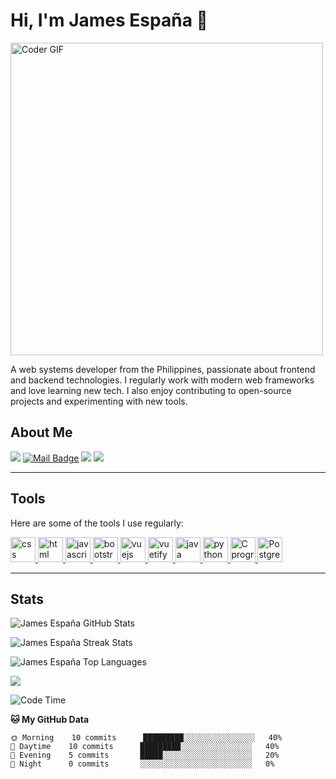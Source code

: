 # Hi, I'm James España 👋

<img src="https://media.giphy.com/media/SWoSkN6DxTszqIKEqv/giphy.gif" alt="Coder GIF" width="500">

A web systems developer from the Philippines, passionate about frontend and backend technologies. I regularly work with modern web frameworks and love learning new tech. I also enjoy contributing to open-source projects and experimenting with new tools.

## About Me

[![](https://visitor-badge.laobi.icu/badge?page_id=cxyfreedom.cxyfreedom)](https://visitor-badge.laobi.icu/badge?page_id=cxyfreedom.cxyfreedom)
[![Mail Badge](https://img.shields.io/badge/-gmail-c14438?style=flat&logo=Gmail&logoColor=white&link=mailto:jamesespana308@gmail.com)](mailto:jamesespana308@gmail.com)
[![](https://img.shields.io/github/stars/cxyfreedom?color=fefb7b&logo=Undertale)](https://github-readme-stats.vercel.app/api?username=jmsespana&hide_title=false&hide_border=true&show_icons=true&include_all_commits=true&line_height=20&bg_color=0,EC6C6C,FFD479,FFFC79,73FA79&theme=graywhite&locale=en)
[![](https://img.shields.io/github/followers/cxyfreedom?color=27da6b&logo=Handshake)](https://github.com/jamesespana?tab=followers)

---

## Tools

Here are some of the tools I use regularly:

<a href="https://www.w3.org/Style/CSS/Overview.en.html" target="_blank"> 
<img src="https://cdn.jsdelivr.net/gh/devicons/devicon/icons/css3/css3-original-wordmark.svg" alt="css" width="40" height="40"/> 
</a> 
<a href="https://developer.mozilla.org/en-US/docs/Web/HTML" target="_blank"> 
<img src="https://cdn.jsdelivr.net/gh/devicons/devicon/icons/html5/html5-original-wordmark.svg" alt="html" width="40" height="40"/> 
</a> 
<a href="https://developer.mozilla.org/en-US/docs/Web/JavaScript" target="_blank"> 
<img src="https://cdn.jsdelivr.net/gh/devicons/devicon/icons/javascript/javascript-original.svg" alt="javascript" width="40" height="40"/> 
</a> 
<a href="https://getbootstrap.com/" target="_blank"> 
<img src="https://cdn.jsdelivr.net/gh/devicons/devicon/icons/bootstrap/bootstrap-plain.svg" alt="bootstrap" width="40" height="40"/> 
</a> 
<a href="https://vuejs.org/" target="_blank"> 
<img src="https://cdn.jsdelivr.net/gh/devicons/devicon/icons/vuejs/vuejs-original.svg" alt="vuejs" width="40" height="40"/> 
</a> 
<a href="https://vuetifyjs.com/en/" target="_blank"> 
<img src="https://cdn.jsdelivr.net/gh/devicons/devicon/icons/vuetify/vuetify-original.svg" alt="vuetify" width="40" height="40"/> 
</a> 
<a href="https://www.java.com/" target="_blank"> 
<img src="https://cdn.jsdelivr.net/gh/devicons/devicon/icons/java/java-original-wordmark.svg" alt="java" width="40" height="40"/> 
</a>
<a href="https://www.python.org/" target="_blank"> 
<img src="https://cdn.jsdelivr.net/gh/devicons/devicon/icons/python/python-original.svg" alt="python" width="40" height="40"/> 
</a> 
<a href="https://www.iso.org/standard/74528.html" target="_blank"> 
<img src="https://cdn.jsdelivr.net/gh/devicons/devicon/icons/c/c-original.svg" alt="C programming" width="40" height="40"/> 
</a> 
<a href="https://www.postgresql.org/" target="_blank">
<img src="https://cdn.jsdelivr.net/gh/devicons/devicon/icons/postgresql/postgresql-original.svg" alt="PostgreSQL" width="40" height="40"/>
</a>

---

## Stats

<p><img src="https://github-readme-stats.vercel.app/api?username=jmsespana&theme=material-palenight&hide_border=false&include_all_commits=false&count_private=false" alt="James España GitHub Stats" /></p>
<p><img src="https://github-readme-streak-stats.herokuapp.com/?user=jmsespana&theme=material-palenight&hide_border=false" alt="James España Streak Stats" /></p>
<p><img src="https://github-readme-stats.vercel.app/api/top-langs/?username=jmsespana&theme=material-palenight&hide_border=false&include_all_commits=false&count_private=false&layout=compact" alt="James España Top Languages" /></p>

![](https://github-profile-trophy.vercel.app/?username=jmsespana&theme=dracula&no-frame=false&no-bg=false&margin-w=4)

<!--START_SECTION:waka-->
![Code Time](http://img.shields.io/badge/Code%20Time-4%2C458%20hrs%2034%20mins-blue)

**🐱 My GitHub Data** 

```text
🌞 Morning    10 commits      █████████░░░░░░░░░░░░░░░░   40% 
🌆 Daytime    10 commits      █████████░░░░░░░░░░░░░░░░   40% 
🌃 Evening    5 commits       █████░░░░░░░░░░░░░░░░░░░░   20% 
🌙 Night      0 commits       ░░░░░░░░░░░░░░░░░░░░░░░░░   0%
